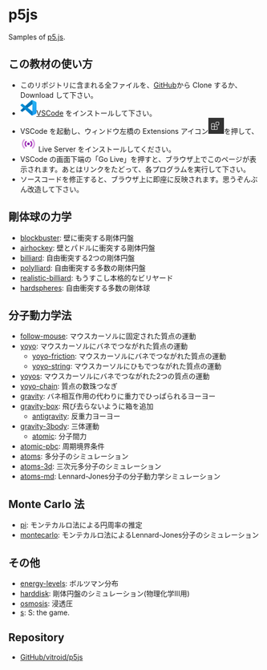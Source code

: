 # p5js

Samples of [p5.js](https://p5js.org).

## この教材の使い方

- このリポジトリに含まれる全ファイルを、[GitHub](https://github.com/vitroid/p5js)から Clone するか、Download して下さい。
- ![VSCode icon](https://github.com/vitroid/p5js/raw/main/icons/vscode.tn.jpg?raw=true)[VSCode](https://code.visualstudio.com) をインストールして下さい。
- VSCode を起動し、ウィンドウ左橋の Extensions アイコン![Extensions icon](https://github.com/vitroid/p5js/raw/main/icons/extension.tn.jpg?raw=true)を押して、![LiveServer icon](https://github.com/vitroid/p5js/raw/main/icons/liveserver.tn.jpg?raw=true) Live Server をインストールしてください。
- VSCode の画面下端の「Go Live」を押すと、ブラウザ上でこのページが表示されます。あとはリンクをたどって、各プログラムを実行して下さい。
- ソースコードを修正すると、ブラウザ上に即座に反映されます。思うぞんぶん改造して下さい。

## 剛体球の力学

- [blockbuster](blockbuster/): 壁に衝突する剛体円盤
- [airhockey](airhockey/): 壁とパドルに衝突する剛体円盤
- [billiard](billiard/): 自由衝突する2つの剛体円盤
- [polylliard](polylliard/): 自由衝突する多数の剛体円盤
- [realistic-billiard](realistic-billiard/): もうすこし本格的なビリヤード
- [hardspheres](hardspheres/): 自由衝突する多数の剛体球

## 分子動力学法

- [follow-mouse](follow-mouse/): マウスカーソルに固定された質点の運動
- [yoyo](yoyo/): マウスカーソルにバネでつながれた質点の運動
    - [yoyo-friction](yoyo-friction/): マウスカーソルにバネでつながれた質点の運動
    - [yoyo-string](yoyo-string/): マウスカーソルにひもでつながれた質点の運動
- [yoyos](yoyos/): マウスカーソルにバネでつながれた2つの質点の運動
- [yoyo-chain](yoyo-chain/): 質点の数珠つなぎ
- [gravity](gravity/): バネ相互作用の代わりに重力でひっぱられるヨーヨー
- [gravity-box](gravity-box/): 飛び去らないように箱を追加
    - [antigravity](antigravity/): 反重力ヨーヨー
- [gravity-3body](gravity-3body/): 三体運動
    - [atomic](atomic/): 分子間力
- [atomic-pbc](atomic-pbc/): 周期境界条件
- [atoms](atoms/): 多分子のシミュレーション
- [atoms-3d](atoms-3d/): 三次元多分子のシミュレーション
- [atoms-md](atoms-md/): Lennard-Jones分子の分子動力学シミュレーション

## Monte Carlo 法

- [pi](pi/): モンテカルロ法による円周率の推定
- [montecarlo](montecarlo/): モンテカルロ法によるLennard-Jones分子のシミュレーション

## その他

- [energy-levels](energy-levels/): ボルツマン分布
- [harddisk](harddisk/): 剛体円盤のシミュレーション(物理化学III用)
- [osmosis](osmosis/): 浸透圧
- [s](s/): S: the game.

## Repository

- [GitHub/vitroid/p5js](https://github.com/vitroid/p5js)
